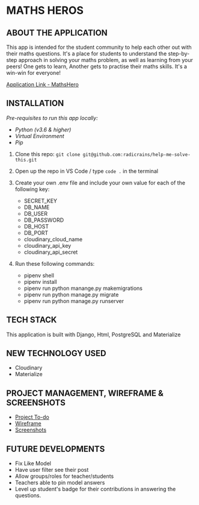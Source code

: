 # MATHS HEROS

## ABOUT THE APPLICATION
This app is intended for the student community to help each other out with their maths questions. It's a place for students to understand the step-by-step approach in solving your maths problem, as well as learning from your peers! One gets to learn, Another gets to practise their maths skills. It's a win-win for everyone!

[Application Link - MathsHero](https://mathshero.herokuapp.com/)


## INSTALLATION

*Pre-requisites to run this app locally:*
- *Python (v3.6 & higher)*
- *Virtual Environment*
- *Pip*

1. Clone this repo: ```git clone git@github.com:radicrains/help-me-solve-this.git```

2. Open up the repo in VS Code / type ```code .``` in the terminal

3. Create your own .env file  and include your own value for each of the following key:
    - SECRET_KEY
    - DB_NAME
    - DB_USER
    - DB_PASSWORD
    - DB_HOST
    - DB_PORT
    - cloudinary_cloud_name
    - cloudinary_api_key
    - cloudinary_api_secret

4. Run these following commands:
    - pipenv shell
    - pipenv install
    - pipenv run python manange.py makemigrations
    - pipenv run python manage.py migrate
    - pipenv run python manage.py runserver

## TECH STACK
This application is built with Django, Html, PostgreSQL and Materialize

## NEW TECHNOLOGY USED
- Cloudinary
- Materialize

## PROJECT MANAGEMENT, WIREFRAME & SCREENSHOTS
- [Project To-do](https://github.com/radicrains/help-me-solve-this/projects)
- [Wireframe](https://drive.google.com/file/d/1JP-1glPPEHVSNaCXO-WZ3D35v69rFnVE/view?usp=sharing)
- [Screenshots](https://drive.google.com/file/d/1HP_MgBAnq5BnDDbKJ3gEZw_c4K0mYRFG/view?usp=sharing)

## FUTURE DEVELOPMENTS
- Fix Like Model
- Have user filter see their post
- Allow groups/roles for teacher/students
- Teachers able to pin model answers
- Level up student's badge for their contributions in answering the questions.
